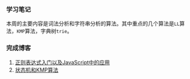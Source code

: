 ### 学习笔记
本周的主要内容是词法分析和字符串分析的算法。其中重点的几个算法是`LL`算法，`KMP`算法，字典树`trie`。

### 完成博客
1. [正则表达式入门以及JavaScript中的应用](https://www.clloz.com/programming/front-end/js/2020/08/05/regex-javascript-apply/)
2. [状态机和KMP算法](https://www.clloz.com/programming/front-end/js/2020/07/24/fsm-kmp/)
